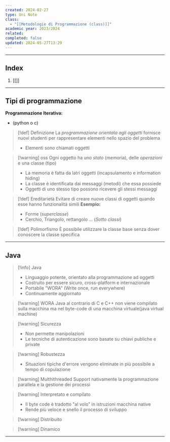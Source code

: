 ```yaml
---
created: 2024-02-27
type: Uni Note
class:
  - "[[Metodologie di Programmazione (class)]]"
academic year: 2023/2024
related: 
completed: false
updated: 2024-05-27T13:29
---
```

---
## Index
1. [[]]

---

## Tipi di programmazione 
**Programmazione Iterativa:** 
- (python o c) 


>[!def] Definizione
>La *programmazione orientata agli oggetti* fornisce nuovi studenti per rappresentare elementi nello spazio del problema
>- Elementi sono chiamati oggetti 

>[!warning] oss
>Ogni oggetto ha uno *stato* (memoria), delle *operazioni* e una classe (tipo)
>- La memoria è fatta da latri oggetti (incapsulamento e information hiding)
>- La classe è identificata dai messaggi (metodi) che essa possiede
>- Oggetti di uno stesso tipo possono ricevere gli stessi messaggi 
>

>[!def] Ereditarietà
>Evitare di creare nuove classi di oggetti quando esse hanno funzionalità simili
>**Esempio:**
>- Forme (*superclasse*)
>- Cerchio, Triangolo, rettangolo ... (*Sotto classi*)

>[!def] Polimorfismo
>È  possibile utilizzare la classe base senza dover conoscere la classe specifica 

---
## Java

>[!info] Java
>- Linguaggio potente, orientato alla programmazione ad oggetti
>- Costruito per essere sicuro, cross-platform e internazionale
>- Portabile "WORA" (Write once, run everywhere)
>- Continuamente aggiornato

>[!warning] WORA
>Java al contrario di C e C++ non viene compilato sulla macchina ma nel byte-code di una macchina virtuale(java virtual machine)

>[!warning] Sicurezza
>- Non permette manipolazioni 
>- Le tecniche di autenticazione sono basate su chiavi publiche e private 

>[!warning] Robustezza
>- Situazioni tipiche d'errore vengono eliminate in più possibile a tempo di copulazione

>[!warning] Multhithreaded
>Support nativamente  la programmazione parallela e la gestione dei processi

>[!warning] Interpretato e compilato
>- Il byte code è tradotto "al volo" in istruzioni macchina native
>- Rende più veloce e snello il processo di sviluppo

>[!warning] Distribuito

>[!warning] Dinamico



---
